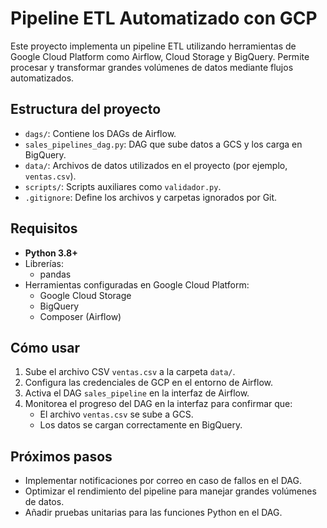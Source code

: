 # Pipeline ETL Automatizado con GCP

Este proyecto implementa un pipeline ETL utilizando herramientas de Google Cloud Platform como Airflow, Cloud Storage y BigQuery. Permite procesar y transformar grandes volúmenes de datos mediante flujos automatizados.

## Estructura del proyecto
- `dags/`: Contiene los DAGs de Airflow.
- `sales_pipelines_dag.py`: DAG que sube datos a GCS y los carga en BigQuery.
- `data/`: Archivos de datos utilizados en el proyecto (por ejemplo, `ventas.csv`).
- `scripts/`: Scripts auxiliares como `validador.py`.
- `.gitignore`: Define los archivos y carpetas ignorados por Git.

## Requisitos
- **Python 3.8+**
- Librerías:
  - pandas
- Herramientas configuradas en Google Cloud Platform:
  - Google Cloud Storage
  - BigQuery
  - Composer (Airflow)

## Cómo usar
1. Sube el archivo CSV `ventas.csv` a la carpeta `data/`.
2. Configura las credenciales de GCP en el entorno de Airflow.
3. Activa el DAG `sales_pipeline` en la interfaz de Airflow.
4. Monitorea el progreso del DAG en la interfaz para confirmar que:
   - El archivo `ventas.csv` se sube a GCS.
   - Los datos se cargan correctamente en BigQuery.


## Próximos pasos
- Implementar notificaciones por correo en caso de fallos en el DAG.
- Optimizar el rendimiento del pipeline para manejar grandes volúmenes de datos.
- Añadir pruebas unitarias para las funciones Python en el DAG.
